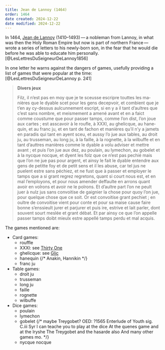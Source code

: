 ```yaml
---
title: Jean de Lannoy (1464)
order: 1464
date created: 2024-12-22
date modified: 2024-12-22
---
```


In 1464, <a href="https://en.wikipedia.org/wiki/Jean_de_Lannoy">Jean de Lannoy</a> (1410–1493) — a nobleman from Lannoy, in what was then the Holy Roman Empire but now is part of northern France — wrote a series of letters to his newly-born son, in the fear that he would die before he was able to educate him personally.[@LesLettresDuSeigneurDeLannoy1856]

In one letter he warns against the dangers of games, usefully providing a list of games that were popular at the time:[@LesLettresDuSeigneurDeLannoy p. 241]

<blockquote lang="fr">
<strong>Divers jeux</strong>
<p>Filz, il n’est pas en moy que je te sceusse escripre touttes les manières que le dyable scet pour les gens decepvoir, et combient que je t’en ay cy-dessus aulcunnement escript, si en y a il tant d’aultres que c’est sans nombre, et meismement a amené avant et en a faict comme coustume que pour passer tamps, comme l’on dist, l’on joue aux cartes ; est asscavoir à le roufle, à <span class="roman">XXXI</span>, au ghelicque, au hanequin, et au franc ju, et en tant de fachon et manières qu’il n’y a jamets en paradis qui tant en ayent sceu, et aussy l’o jue aux tables, au droit ju, au trusseman, au long ju, à la faille, à la rognette, à la wilbuffe et en tant d’auttres manières comme le dyable a volu adviser et mettre avant ; et puis l’on jue aux dez, au poulain, au lymechon, au gobelet et à la nycque nocque, et dyent les folz que ce n’est pas pechié mais que l’on ne jue pas pour argent, et ainsy le fait le dyable entendre aux gens de petitte foy et de petit sens et il les abuse, car tel jus ne puelent estre sans péchiez, et ne fust que à passer et employer le tamps que a si grant regrez regretons, quant si court nous est, et en mal l’employons, et pour nous amender deffaulte en arrons quant avoir en volrons et avoir ne le polrons. Et d’aultre part l’on ne peult juer à nulz jus sans convoitise de gaignier la chose pour quoy l’on jue, pour quelque chose que ce soit. Or est convoitise grant pechiet ; en oultre de convoitise vient pour conte et pour sa maise cause faire bonne s’enssieult jurer et parjurer et puis ire, estrive et lait parler, dont souvent sourt meslée et grant débat. Et par ainsy ce que l’on appelle passer tamps doibt mieulx estre appellé tamps perdu et mal acquis.</p>
</blockquote>

The games mentioned are:

- Card games:
    - <span lang="fr">rouffle</span>
    - <span lang="fr">XXXI</span>: see [Thirty One](games/thirty-one/thirty-one.md)
    - <span lang="fr">ghelicque</span>: see [Glic](games/glic/glic.md)
    - <span lang="fr">hanequin</span> {/* Anakin, Hannikin */}
    - <span lang="fr">franc ju</span>
- Table games:
    - <span lang="fr">droit ju</span>
    - <span lang="fr">trusseman</span>
    - <span lang="fr">long ju</span>
    - <span lang="fr">faille</span>
    - <span lang="fr">rognette</span>
    - <span lang="fr">wilbuffe</span>
- Dice games:
    - <span lang="fr">poulain</span>
    - <span lang="fr">lymechon</span>
    - <span lang="fr">gobelet</span> {/* maybe Treygobet? OED: ?1565   Enterlude of Youth sig. C.iii   Syr I can teache you to play at the dice At the quenes game and at the Iryshe The Treygobet and the hasarde also And many other games mo. */}
    - <span lang="fr">nycque nocque</span>
